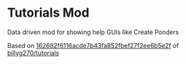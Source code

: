 # Tutorials Mod
Data driven mod for showing help GUIs like Create Ponders


Based on [162682f6116acde7b43fa852fbef27f2ee6b5e2f](https://gitlab.com/billyg270/tutorials/-/commit/162682f6116acde7b43fa852fbef27f2ee6b5e2f) 
of [billyg270/tutorials](https://gitlab.com/billyg270/tutorials)